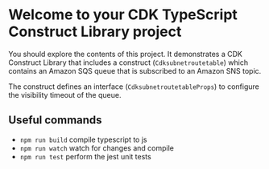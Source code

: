 # Welcome to your CDK TypeScript Construct Library project

You should explore the contents of this project. It demonstrates a CDK Construct Library that includes a construct (`Cdksubnetroutetable`)
which contains an Amazon SQS queue that is subscribed to an Amazon SNS topic.

The construct defines an interface (`CdksubnetroutetableProps`) to configure the visibility timeout of the queue.

## Useful commands

* `npm run build`   compile typescript to js
* `npm run watch`   watch for changes and compile
* `npm run test`    perform the jest unit tests
